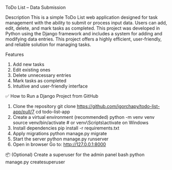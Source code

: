 ToDo List – Data Submission

Description
This is a simple ToDo List web application designed for task management with the ability to submit or process input data. Users can add, edit, delete, and mark tasks as completed.
This project was developed in Python using the Django framework and includes a system for adding and modifying data entries.
This project offers a highly efficient, user-friendly, and reliable solution for managing tasks.

Features

1) Add new tasks
2) Edit existing ones
3) Delete unnecessary entries
4) Mark tasks as completed
5) Intuitive and user-friendly interface


✅ How to Run a Django Project from GitHub
1. Clone the repository
git clone https://github.com/igorchapy/todo-list-app/pull/7 
cd todo-list-app
2. Create a virtual environment (recommended)
python -m venv venv
source venv/bin/activate  # or venv\Scripts\activate on Windows
3. Install dependencies
pip install -r requirements.txt
4. Apply migrations
python manage.py migrate
5. Start the server
python manage.py runserver
6. Open in browser
Go to: http://127.0.0.1:8000

📦 (Optional) Create a superuser for the admin panel
bash
python manage.py createsuperuser
